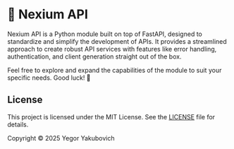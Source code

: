# 🧡 Nexium API

Nexium API is a Python module built on top of FastAPI, designed to standardize and simplify the development of APIs. It provides a streamlined approach to create robust API services with features like error handling, authentication, and client generation straight out of the box.

Feel free to explore and expand the capabilities of the module to suit your specific needs. Good luck! 🧡

## License

This project is licensed under the MIT License. See the [LICENSE](LICENSE) file for details.

Copyright © 2025 Yegor Yakubovich
